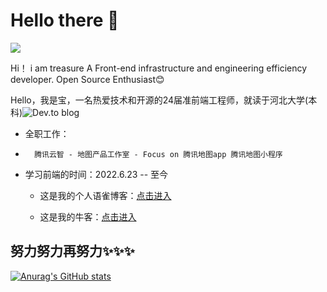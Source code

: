# Hello there 👋

![](https://github.com/halfrost/halfrost/blob/master/icons/header_1.png)

Hi！ i am treasure 
A Front-end infrastructure and engineering efficiency developer. Open Source Enthusiast😊 

Hello，我是宝，一名热爱技术和开源的24届准前端工程师，就读于河北大学(本科)![Dev.to blog](https://img.shields.io/badge/dev.to-0A0A0A?style=for-the-badge&logo=dev.to&logoColor=white)

-   全职工作：
-       腾讯云智 - 地图产品工作室 - Focus on 腾讯地图app 腾讯地图小程序
  
-   学习前端的时间：2022.6.23 -- 至今
  
    -   这是我的个人语雀博客：[点击进入](https://www.yuque.com/mashangyou-enl2s)  

    -   这是我的牛客：[点击进入](https://www.nowcoder.com/users/865089147)  


## 努力努力再努力✨✨✨
[![Anurag's GitHub stats](https://github-readme-stats.vercel.app/api?username=ChickenTreasure&show_icons=true&theme=tokyonight)](https://github.com/ChickenTreasure/github-readme-stats)


